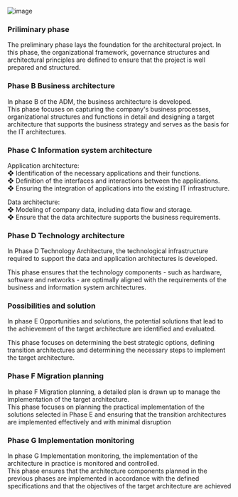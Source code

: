  ![image](https://github.com/user-attachments/assets/fe586dbc-e59b-4c48-874d-393607ef5a3d)


### Priliminary phase
The preliminary phase lays the foundation for the architectural project. 
In this phase, the organizational framework, governance structures and architectural 
principles are defined to ensure that the project is well prepared and structured.

### Phase B Business architecture
In phase B of the ADM, the business architecture is developed.  \
This phase focuses on capturing the company's business processes, organizational 
structures and functions in detail and designing a target architecture that supports the 
business strategy and serves as the basis for the IT architectures.

### Phase C  Information system architecture
 Application architecture: \
 ❖ Identification of the necessary applications and their functions.\
 ❖ Definition of the interfaces and interactions between the applications.\
 ❖ Ensuring the integration of applications into the existing IT infrastructure.
 
 Data architecture:\
 ❖ Modeling of company data, including data flow and storage.\
 ❖ Ensure that the data architecture supports the business requirements.

### Phase D Technology architecture
In Phase D Technology Architecture, the technological infrastructure required to 
support the data and application architectures is developed. 

This phase ensures that the technology components - such as hardware, software and 
networks - are optimally aligned with the requirements of the business and information 
system architectures.

### Possibilities and solution
In phase E Opportunities and solutions, the potential solutions that lead to the 
achievement of the target architecture are identified and evaluated. 

This phase focuses on determining the best strategic options, defining transition 
architectures and determining the necessary steps to implement the target architecture.

### Phase F Migration planning
In phase F Migration planning, a detailed plan is drawn up to manage the implementation 
of the target architecture.  \
This phase focuses on planning the practical implementation of the solutions selected in 
Phase E and ensuring that the transition architectures are implemented effectively and with 
minimal disruption

### Phase G Implementation monitoring
 In phase G Implementation monitoring, the implementation of the architecture in 
practice is monitored and controlled. \
 This phase ensures that the architecture components planned in the previous phases 
are implemented in accordance with the defined specifications and that the 
objectives of the target architecture are achieved
